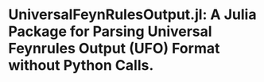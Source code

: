# UniversalFeynRulesOutput.jl: A Julia Package for Parsing Universal Feynrules Output (UFO) Format without Python Calls.
